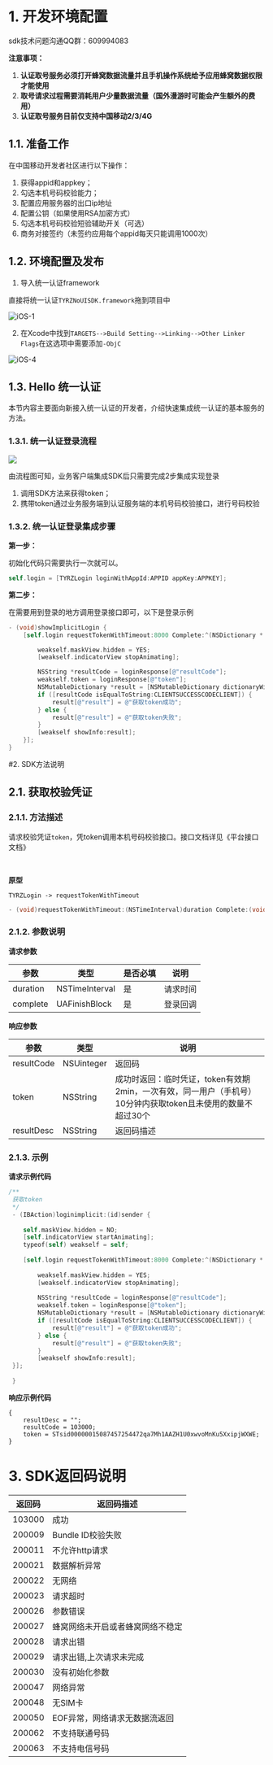 # 1. 开发环境配置 

sdk技术问题沟通QQ群：609994083

**注意事项：**

1. **认证取号服务必须打开蜂窝数据流量并且手机操作系统给予应用蜂窝数据权限才能使用**
2. **取号请求过程需要消耗用户少量数据流量（国外漫游时可能会产生额外的费用）**
3. **认证取号服务目前仅支持中国移动2/3/4G**

## 1.1. 准备工作

在中国移动开发者社区进行以下操作：

1. 获得appid和appkey；
2. 勾选本机号码校验能力；
3. 配置应用服务器的出口ip地址
4. 配置公钥（如果使用RSA加密方式）
5. 勾选本机号码校验短验辅助开关（可选）
6. 商务对接签约（未签约应用每个appid每天只能调用1000次）

## 1.2. 环境配置及发布

1. 导入统一认证framework

直接将统一认证`TYRZNoUISDK.framework`拖到项目中

![iOS-1](image/iOS-1.png)

2. 在Xcode中找到`TARGETS-->Build Setting-->Linking-->Other Linker Flags`在这选项中需要添加`-ObjC`

![iOS-4](image/iOS-4.jpg)

## 1.3. Hello 统一认证 

本节内容主要面向新接入统一认证的开发者，介绍快速集成统一认证的基本服务的方法。

### 1.3.1. 统一认证登录流程

![](image/mobile_auth.png)

由流程图可知，业务客户端集成SDK后只需要完成2步集成实现登录

1. 调用SDK方法来获得token；
2. 携带token通过业务服务端到认证服务端的本机号码校验接口，进行号码校验

### 1.3.2. 统一认证登录集成步骤

**第一步：**

初始化代码只需要执行一次就可以。

```objective-c
self.login = [TYRZLogin loginWithAppId:APPID appKey:APPKEY];
```

**第二步：**

在需要用到登录的地方调用登录接口即可，以下是登录示例

```objective-c
- (void)showImplicitLogin {
    [self.login requestTokenWithTimeout:8000 Complete:^(NSDictionary * _Nonnull    loginResponse) {

        weakself.maskView.hidden = YES;
        [weakself.indicatorView stopAnimating];

        NSString *resultCode = loginResponse[@"resultCode"];
        weakself.token = loginResponse[@"token"];
        NSMutableDictionary *result = [NSMutableDictionary dictionaryWithDictionary:loginResponse];
        if ([resultCode isEqualToString:CLIENTSUCCESSCODECLIENT]) {
            result[@"result"] = @"获取token成功";
        } else {
            result[@"result"] = @"获取token失败";
        }
        [weakself showInfo:result];
    }];
}
```

<div STYLE="page-break-after: always;"></div>

#2. SDK方法说明
## 2.1. 获取校验凭证

### 2.1.1. 方法描述

请求校验凭证`token`，凭token调用本机号码校验接口。接口文档详见《平台接口文档》</br>

</br>

**原型**

`TYRZLogin -> requestTokenWithTimeout`

```objective-c
- (void)requestTokenWithTimeout:(NSTimeInterval)duration Complete:(void(^)(NSDictionary *))complete;
```

### 2.1.2. 参数说明

**请求参数**

| 参数       | 类型            | 是否必填 | 说明              |
| -------- | ------------- | ---- | --------------- |
| duration    | NSTimeInterval     | 是    | 请求时间  |
| complete | UAFinishBlock | 是    | 登录回调            |

**响应参数**


| 参数          | 类型         | 说明                                       |
| ----------- | ---------- | ---------------------------------------- |
| resultCode  | NSUinteger | 返回码       |
| token       | NSString   | 成功时返回：临时凭证，token有效期2min，一次有效，同一用户（手机号）10分钟内获取token且未使用的数量不超过30个 |
| resultDesc        | NSString   | 返回码描述                                |



### 2.1.3. 示例

**请求示例代码**


```objective-c
/**
 获取token
 */
 - (IBAction)loginimplicit:(id)sender {
 
    self.maskView.hidden = NO;
    [self.indicatorView startAnimating];
    typeof(self) weakself = self;
 
    [self.login requestTokenWithTimeout:8000 Complete:^(NSDictionary * _Nonnull loginResponse) {
 
        weakself.maskView.hidden = YES;
        [weakself.indicatorView stopAnimating];
 
        NSString *resultCode = loginResponse[@"resultCode"];
        weakself.token = loginResponse[@"token"];
        NSMutableDictionary *result = [NSMutableDictionary dictionaryWithDictionary:loginResponse];
        if ([resultCode isEqualToString:CLIENTSUCCESSCODECLIENT]) {
            result[@"result"] = @"获取token成功";
        } else {
            result[@"result"] = @"获取token失败";
        }
        [weakself showInfo:result];
 }];
 
 }
```


**响应示例代码**

```
{
    resultDesc = "";
    resultCode = 103000;
    token = STsid00000015087457254472qa7Mh1AAZH1U0xwvoMnKu5XxipjWXWE;
}
```

<div STYLE="page-break-after: always;"></div>

# 3. SDK返回码说明

| 返回码 | 返回码描述                       |
| ------ | -------------------------------- |
| 103000 | 成功                             |
| 200009 | Bundle ID校验失败                |
| 200011 | 不允许http请求                   |
| 200021 | 数据解析异常                     |
| 200022 | 无网络                           |
| 200023 | 请求超时                         |
| 200026 | 参数错误                         |
| 200027 | 蜂窝网络未开启或者蜂窝网络不稳定 |
| 200028 | 请求出错                         |
| 200029 | 请求出错,上次请求未完成          |
| 200030 | 没有初始化参数                   |
| 200047 | 网络异常                         |
| 200048 | 无SIM卡                          |
| 200050 | EOF异常，网络请求无数据流返回    |
| 200062 | 不支持联通号码                   |
| 200063 | 不支持电信号码                   |

<div STYLE="page-break-after: always;"></div>
